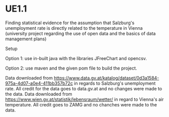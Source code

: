 # UE1.1
Finding statistical evidence for the assumption that Salzburg's unemployment rate is directly related to the temperature in Vienna (university project regarding the use of open data and the basics of data management plans)

Setup

  Option 1: use in-built java with the libraries JFreeChart and opencsv.
  
  Option 2: use maven and the given pom file to build the project.

Data downloaded from https://www.data.gv.at/katalog/dataset/0d3a1584-975a-4d07-a0e4-411bb357b72c in regards to Salzburg's unemployment rate. All credit for the data goes to data.gv.at and no changes were made to the data.
Data downloaded from https://www.wien.gv.at/statistik/lebensraum/wetter/ in regard to Vienna's air temperature. All credit goes to ZAMG and no chanches were made to the data.
